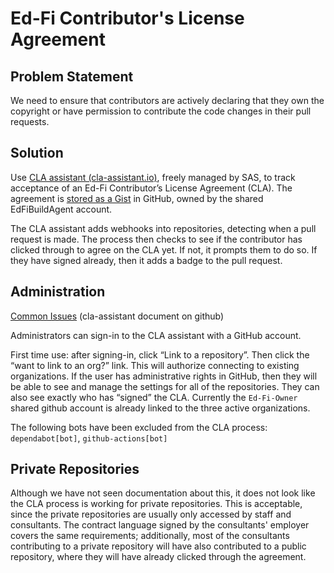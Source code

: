 # Ed-Fi Contributor's License Agreement

## Problem Statement

We need to ensure that contributors are actively declaring that they own the
copyright or have permission to contribute the code changes in their pull
requests.

## Solution

Use [CLA assistant (cla-assistant.io)](https://cla-assistant.io/), freely
managed by SAS, to track acceptance of an Ed-Fi Contributor’s License Agreement
(CLA). The agreement is
[stored as a Gist](https://gist.github.com/EdFiBuildAgent/d68fa602d07505c3682e8258b7dc6fbc)
in GitHub, owned by the shared EdFiBuildAgent account.

The CLA assistant adds webhooks into repositories, detecting when a pull request
is made. The process then checks to see if the contributor has clicked through
to agree on the CLA yet. If not, it prompts them to do so. If they have signed
already, then it adds a badge to the pull request.

## Administration

[Common Issues](https://github.com/cla-assistant/cla-assistant/blob/main/COMMON_ISSUES.md)
(cla-assistant document on github)

Administrators can sign-in to the CLA assistant with a GitHub account.

First time use: after signing-in, click “Link to a repository”. Then click the
“want to link to an org?” link. This will authorize connecting to existing
organizations. If the user has administrative rights in GitHub, then they will
be able to see and manage the settings for all of the repositories. They can
also see exactly who has “signed” the CLA. Currently the `Ed-Fi-Owner` shared
github account is already linked to the three active organizations.

The following bots have been excluded from the CLA process: `dependabot[bot]`,
`github-actions[bot]`

## Private Repositories

Although we have not seen documentation about this, it does not look like the
CLA process is working for private repositories. This is acceptable, since the
private repositories are usually only accessed by staff and consultants. The
contract language signed by the consultants' employer covers the same
requirements; additionally, most of the consultants contributing to a private
repository will have also contributed to a public repository, where they will
have already clicked through the agreement.
